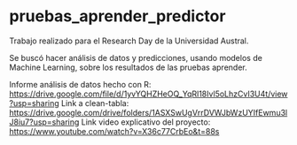 # pruebas_aprender_predictor

Trabajo realizado para el Research Day de la Universidad Austral. 

Se buscó hacer análisis de datos y predicciones, usando modelos de Machine Learning, sobre los resultados de las pruebas aprender. 


Informe análisis de datos hecho con R: https://drive.google.com/file/d/1yvYQHZHeOQ_YqRl18Ivl5oLhzCvI3U4t/view?usp=sharing
Link a clean-tabla: https://drive.google.com/drive/folders/1ASXSwUgVrrDVWJbWzUYIfEwmu3lJ8iu7?usp=sharing
Link video explicativo del proyecto: https://www.youtube.com/watch?v=X36c77CrbEo&t=88s

